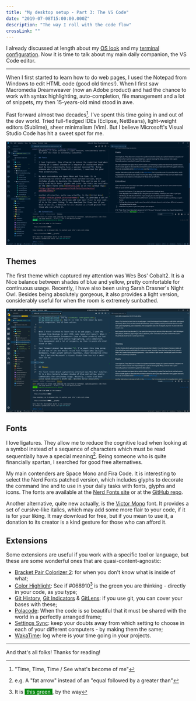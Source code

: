 ```yaml
---
title: "My desktop setup - Part 3: The VS Code"
date: "2019-07-08T15:00:00.000Z"
description: "The way I roll with the code flow"
crossLink: ""
---
```


I already discussed at length about my [OS look](/01-my-desktop-setup) and my [terminal configuration](/02-my-desktop-setup-2). Now it is time to talk about my main daily companion, the VS Code editor.

---

When I first started to learn how to do web pages, I used the Notepad from Windows to edit HTML code (good old times!). When I first saw Macromedia Dreamweaver (now an Adobe product) and had the chance to work with syntax highlighting, auto-completion, file management and a lot of snippets, my then 15-years-old mind stood in awe.

Fast forward almost two decades[^1]. I've spent this time going in and out of the dev world. Tried full-fledged IDEs (Eclipse, NetBeans), light-weight editors (Sublime), sheer minimalism (Vim). But I believe Microsoft's Visual Studio Code has hit a sweet spot for me.

<img src="screen01.png" alt="The Visual Studio Code editor with the Night Owl theme">

## Themes

The first theme which captured my attention was Wes Bos' Cobalt2. It is a Nice balance between shades of blue and yellow, pretty comfortable for continuous usage. Recently, I have also been using Sarah Drasner's Night Owl. Besides being absolutely gorgeous, it also provides a light version, considerably useful for when the room is extremely sunbathed.

<img src="screen02.png" alt="The Visual Studio Code editor with the Cobalt2 theme">

## Fonts

I love ligatures. They allow me to reduce the cognitive load when looking at a symbol instead of a sequence of characters which must be read sequentially have a special meaning[^2]. Being someone who is quite financially spartan, I searched for good free alternatives.

My main contenders are Space Mono and Fira Code. It is interesting to select the Nerd Fonts patched version, which includes glyphs to decorate the command line and to use in your daily tasks with fonts, glyphs and icons. The fonts are available at the [Nerd Fonts site](nerdfonts.com) or at the [GitHub repo](https://github.com/ryanoasis/nerd-fonts/tree/master/patched-fonts/).

Another alternative, quite new actually, is the [Victor Mono](https://rubjo.github.io/victor-mono/) font. It provides a set of cursive-like italics, which may add some more flair to your code, if it is for your liking. It may download for free, but if you mean to use it, a donation to its creator is a kind gesture for those who can afford it.

## Extensions

Some extensions are useful if you work with a specific tool or language, but these are some wonderful ones that are quasi-content-agnostic:

- [Bracket Pair Colorizer 2](https://marketplace.visualstudio.com/items?itemName=CoenraadS.bracket-pair-colorizer-2): for when you don't know what is inside of what;
- [Color Highlight](https://marketplace.visualstudio.com/items?itemName=naumovs.color-highlight): See if #068910[^3] is the green you are thinking - directly in your code, as you type;
- [Git History](https://marketplace.visualstudio.com/items?itemName=donjayamanne.githistory), [Git Indicators](https://marketplace.visualstudio.com/items?itemName=lamartire.git-indicators) & [GitLens](https://marketplace.visualstudio.com/items?itemName=eamodio.gitlens): if you use git, you can cover your bases with these;
- [Polacode](https://marketplace.visualstudio.com/items?itemName=pnp.polacode): When the code is so beautiful that it must be shared with the world in a perfectly arranged frame;
- [Settings Sync](https://marketplace.visualstudio.com/items?itemName=Shan.code-settings-sync): keep your doubts away from which setting to choose in each of your different computers - by making them the same;
- [WakaTime](https://marketplace.visualstudio.com/items?itemName=WakaTime.vscode-wakatime): log where is your time going in your projects.

---

And that's all folks! Thanks for reading!

[^1]: "Time, Time, Time / See what's become of me"
[^2]: e.g. A "fat arrow" instead of an "equal followed by a greater than"
[^3]: It is <span style="background:#068910; color: white; padding:0 5px">this green</span>, by the way
